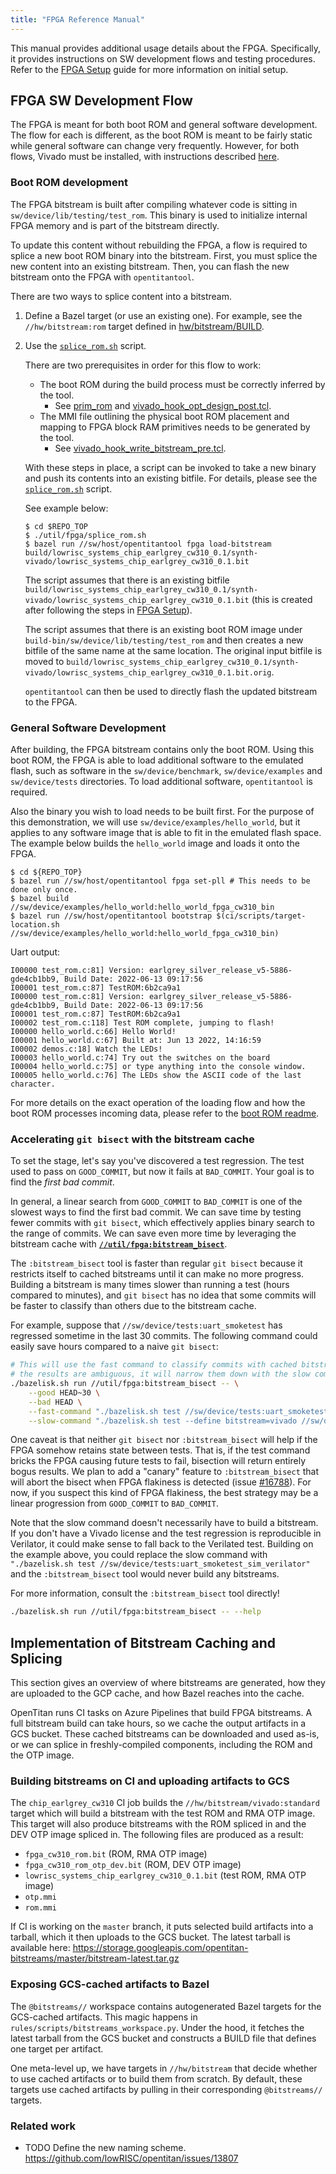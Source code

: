 ```yaml
---
title: "FPGA Reference Manual"
---
```


This manual provides additional usage details about the FPGA.
Specifically, it provides instructions on SW development flows and testing procedures.
Refer to the [FPGA Setup](../../guides/getting_started/src/setup_fpga.md) guide for more information on initial setup.

## FPGA SW Development Flow

The FPGA is meant for both boot ROM and general software development.
The flow for each is different, as the boot ROM is meant to be fairly static while general software can change very frequently.
However, for both flows, Vivado must be installed, with instructions described [here](../../guides/getting_started/src/install_vivado/README.md).

### Boot ROM development

The FPGA bitstream is built after compiling whatever code is sitting in `sw/device/lib/testing/test_rom`.
This binary is used to initialize internal FPGA memory and is part of the bitstream directly.

To update this content without rebuilding the FPGA, a flow is required to splice a new boot ROM binary into the bitstream.
First, you must splice the new content into an existing bitstream.
Then, you can flash the new bitstream onto the FPGA with `opentitantool`.

There are two ways to splice content into a bitstream.

1. Define a Bazel target (or use an existing one).
For example, see the `//hw/bitstream:rom` target defined in [hw/bitstream/BUILD](https://github.com/lowRISC/opentitan/blob/master/hw/bitstream/BUILD).

2. Use the [`splice_rom.sh`](https://github.com/lowRISC/opentitan/blob/master/util/fpga/splice_rom.sh) script.

    There are two prerequisites in order for this flow to work:

    * The boot ROM during the build process must be correctly inferred by the tool.
      * See [prim_rom](https://github.com/lowRISC/opentitan/blob/master/hw/ip/prim_generic/rtl/prim_generic_rom.sv) and [vivado_hook_opt_design_post.tcl](https://github.com/lowRISC/opentitan/blob/master/hw/top_earlgrey/util/vivado_hook_opt_design_post.tcl).
    * The MMI file outlining the physical boot ROM placement and mapping to FPGA block RAM primitives needs to be generated by the tool.
      * See [vivado_hook_write_bitstream_pre.tcl](https://github.com/lowRISC/opentitan/blob/master/hw/top_earlgrey/util/vivado_hook_write_bitstream_pre.tcl).

    With these steps in place, a script can be invoked to take a new binary and push its contents into an existing bitfile.
    For details, please see the [`splice_rom.sh`](https://github.com/lowRISC/opentitan/blob/master/util/fpga/splice_rom.sh) script.

    See example below:

    ```console
    $ cd $REPO_TOP
    $ ./util/fpga/splice_rom.sh
    $ bazel run //sw/host/opentitantool fpga load-bitstream build/lowrisc_systems_chip_earlgrey_cw310_0.1/synth-vivado/lowrisc_systems_chip_earlgrey_cw310_0.1.bit
    ```

    The script assumes that there is an existing bitfile `build/lowrisc_systems_chip_earlgrey_cw310_0.1/synth-vivado/lowrisc_systems_chip_earlgrey_cw310_0.1.bit` (this is created after following the steps in [FPGA Setup](../../guides/getting_started/src/setup_fpga.md)).

    The script assumes that there is an existing boot ROM image under `build-bin/sw/device/lib/testing/test_rom` and then creates a new bitfile of the same name at the same location.
    The original input bitfile is moved to `build/lowrisc_systems_chip_earlgrey_cw310_0.1/synth-vivado/lowrisc_systems_chip_earlgrey_cw310_0.1.bit.orig`.

    `opentitantool` can then be used to directly flash the updated bitstream to the FPGA.

### General Software Development

After building, the FPGA bitstream contains only the boot ROM.
Using this boot ROM, the FPGA is able to load additional software to the emulated flash, such as software in the `sw/device/benchmark`, `sw/device/examples` and `sw/device/tests` directories.
To load additional software, `opentitantool` is required.

Also the binary you wish to load needs to be built first.
For the purpose of this demonstration, we will use `sw/device/examples/hello_world`, but it applies to any software image that is able to fit in the emulated flash space.
The example below builds the `hello_world` image and loads it onto the FPGA.

```console
$ cd ${REPO_TOP}
$ bazel run //sw/host/opentitantool fpga set-pll # This needs to be done only once.
$ bazel build //sw/device/examples/hello_world:hello_world_fpga_cw310_bin
$ bazel run //sw/host/opentitantool bootstrap $(ci/scripts/target-location.sh //sw/device/examples/hello_world:hello_world_fpga_cw310_bin)
```

Uart output:
```
I00000 test_rom.c:81] Version: earlgrey_silver_release_v5-5886-gde4cb1bb9, Build Date: 2022-06-13 09:17:56
I00001 test_rom.c:87] TestROM:6b2ca9a1
I00000 test_rom.c:81] Version: earlgrey_silver_release_v5-5886-gde4cb1bb9, Build Date: 2022-06-13 09:17:56
I00001 test_rom.c:87] TestROM:6b2ca9a1
I00002 test_rom.c:118] Test ROM complete, jumping to flash!
I00000 hello_world.c:66] Hello World!
I00001 hello_world.c:67] Built at: Jun 13 2022, 14:16:59
I00002 demos.c:18] Watch the LEDs!
I00003 hello_world.c:74] Try out the switches on the board
I00004 hello_world.c:75] or type anything into the console window.
I00005 hello_world.c:76] The LEDs show the ASCII code of the last character.
```

For more details on the exact operation of the loading flow and how the boot ROM processes incoming data, please refer to the [boot ROM readme](https://github.com/lowRISC/opentitan/tree/master/sw/device/lib/testing/test_rom).

### Accelerating `git bisect` with the bitstream cache

To set the stage, let's say you've discovered a test regression.
The test used to pass on `GOOD_COMMIT`, but now it fails at `BAD_COMMIT`.
Your goal is to find the *first bad commit*.

In general, a linear search from `GOOD_COMMIT` to `BAD_COMMIT` is one of the slowest ways to find the first bad commit.
We can save time by testing fewer commits with `git bisect`, which effectively applies binary search to the range of commits.
We can save even more time by leveraging the bitstream cache with **[`//util/fpga:bitstream_bisect`](https://github.com/lowRISC/opentitan/tree/master/util/fpga/bitstream_bisect.py)**.

The `:bitstream_bisect` tool is faster than regular `git bisect` because it restricts itself to cached bitstreams until it can make no more progress.
Building a bitstream is many times slower than running a test (hours compared to minutes), and `git bisect` has no idea that some commits will be faster to classify than others due to the bitstream cache.

For example, suppose that `//sw/device/tests:uart_smoketest` has regressed sometime in the last 30 commits.
The following command could easily save hours compared to a naive `git bisect`:

```sh
# This will use the fast command to classify commits with cached bitstreams. If
# the results are ambiguous, it will narrow them down with the slow command.
./bazelisk.sh run //util/fpga:bitstream_bisect -- \
    --good HEAD~30 \
    --bad HEAD \
    --fast-command "./bazelisk.sh test //sw/device/tests:uart_smoketest_fpga_cw310_rom" \
    --slow-command "./bazelisk.sh test --define bitstream=vivado //sw/device/tests:uart_smoketest_fpga_cw310_rom"
```

One caveat is that neither `git bisect` nor `:bitstream_bisect` will help if the FPGA somehow retains state between tests.
That is, if the test command bricks the FPGA causing future tests to fail, bisection will return entirely bogus results.
We plan to add a "canary" feature to `:bitstream_bisect` that will abort the bisect when FPGA flakiness is detected (issue [#16788](https://github.com/lowRISC/opentitan/issues/16788)).
For now, if you suspect this kind of FPGA flakiness, the best strategy may be a linear progression from `GOOD_COMMIT` to `BAD_COMMIT`.

Note that the slow command doesn't necessarily have to build a bitstream.
If you don't have a Vivado license and the test regression is reproducible in Verilator, it could make sense to fall back to the Verilated test.
Building on the example above, you could replace the slow command with `"./bazelisk.sh test //sw/device/tests:uart_smoketest_sim_verilator"` and the `:bitstream_bisect` tool would never build any bitstreams.

For more information, consult the `:bitstream_bisect` tool directly!

```sh
./bazelisk.sh run //util/fpga:bitstream_bisect -- --help
```

## Implementation of Bitstream Caching and Splicing

This section gives an overview of where bitstreams are generated, how they are uploaded to the GCP cache, and how Bazel reaches into the cache.

OpenTitan runs CI tasks on Azure Pipelines that build FPGA bitstreams.
A full bitstream build can take hours, so we cache the output artifacts in a GCS bucket.
These cached bitstreams can be downloaded and used as-is, or we can splice in freshly-compiled components, including the ROM and the OTP image.

### Building bitstreams on CI and uploading artifacts to GCS

The `chip_earlgrey_cw310` CI job builds the `//hw/bitstream/vivado:standard` target which will build a bitstream with the test ROM and RMA OTP image.
This target will also produce bitstreams with the ROM spliced in and the DEV OTP image spliced in.
The following files are produced as a result:

* `fpga_cw310_rom.bit` (ROM, RMA OTP image)
* `fpga_cw310_rom_otp_dev.bit` (ROM, DEV OTP image)
* `lowrisc_systems_chip_earlgrey_cw310_0.1.bit` (test ROM, RMA OTP image)
* `otp.mmi`
* `rom.mmi`

If CI is working on the `master` branch, it puts selected build artifacts into a tarball, which it then uploads to the GCS bucket. The latest tarball is available here: https://storage.googleapis.com/opentitan-bitstreams/master/bitstream-latest.tar.gz

### Exposing GCS-cached artifacts to Bazel

The `@bitstreams//` workspace contains autogenerated Bazel targets for the GCS-cached artifacts.
This magic happens in `rules/scripts/bitstreams_workspace.py`.
Under the hood, it fetches the latest tarball from the GCS bucket and constructs a BUILD file that defines one target per artifact.

One meta-level up, we have targets in `//hw/bitstream` that decide whether to use cached artifacts or to build them from scratch.
By default, these targets use cached artifacts by pulling in their corresponding `@bitstreams//` targets.

### Related work

* TODO Define the new naming scheme.
  https://github.com/lowRISC/opentitan/issues/13807

